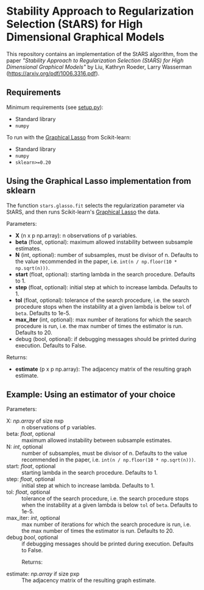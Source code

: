 # Stability Approach to Regularization Selection (StARS) for High Dimensional Graphical Models

This repository contains an implementation of the StARS algorithm, from the paper *"Stability Approach to Regularization Selection (StARS) for High Dimensional Graphical Models"* by Liu, Kathryn Roeder, Larry Wasserman (https://arxiv.org/pdf/1006.3316.pdf).

## Requirements

Minimum requirements (see [setup.py](setup.py)):

- Standard library
- `numpy`

To run with the [Graphical Lasso](https://scikit-learn.org/stable/modules/generated/sklearn.covariance.GraphicalLasso.html) from Scikit-learn:
- Standard library
- `numpy`
- `sklearn>=0.20`

## Using the Graphical Lasso implementation from sklearn

The function `stars.glasso.fit` selects the regularization parameter via StARS, and then runs Scikit-learn's [Graphical Lasso](https://scikit-learn.org/stable/modules/generated/sklearn.covariance.GraphicalLasso.html) the data.

Parameters:

- **X** (n x p np.array): n observations of p variables.
- **beta** (float, optional): maximum allowed instability between subsample estimates.
- **N** (int, optional): number of subsamples, must be divisor of n. Defaults to the value recommended in the paper, i.e. `int(n / np.floor(10 * np.sqrt(n)))`.
- **start** (float, optional): starting lambda in the search procedure. Defaults to 1.
- **step** (float, optional): initial step at which to increase lambda. Defaults to 1.
- **tol** (float, optional): tolerance of the search procedure, i.e. the search procedure stops when the instability at a given lambda is below `tol` of `beta`. Defaults to 1e-5.
- **max_iter** (int, optional): max number of iterations for which the search procedure is run, i.e. the max number of times the estimator is run. Defaults to 20.
- debug (bool, optional): if debugging messages should be printed during execution. Defaults to False.

Returns:

- **estimate** (p x p np.array): The adjacency matrix of the resulting graph estimate.

## Example: Using an estimator of your choice

Parameters:

<dt> X: <i>np.array</i> of size nxp</dt>
  <dd>n observations of p variables.</dd>
<dt> beta: <i>float</i>, optional</dt>
   <dd>maximum allowed instability between subsample estimates.</dd>
<dt> N: <i>int</i>, optional</dt>
  <dd>number of subsamples, must be divisor of n. Defaults to the value recommended in the paper, i.e. <code>int(n / np.floor(10 * np.sqrt(n)))</code>.</dd>
<dt> start: <i>float</i>, optional</dt>
  <dd>starting lambda in the search procedure. Defaults to 1.</dd>
<dt> step: <i>float</i>, optional</dt>
  <dd>initial step at which to increase lambda. Defaults to 1.</dd>
<dt> tol: <i>float</i>, optional</dt>
  <dd>tolerance of the search procedure, i.e. the search procedure stops when the instability at a given lambda is below <code>tol</code> of <code>beta</code>. Defaults to 1e-5.</dd>
<dt> max_iter: <i>int</i>, optional</dt>
  <dd>max number of iterations for which the search procedure is run, i.e. the max number of times the estimator is run. Defaults to 20.</dd>
<dt> debug  <i>bool</i>, optional</dt>
  <dd>if debugging messages should be printed during execution. Defaults to False.

Returns:
</dd>
<dt> estimate: <i>np.array</i> if size pxp</dt>
  <dd>The adjacency matrix of the resulting graph estimate.</dd>